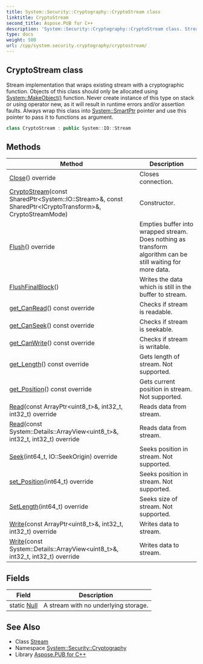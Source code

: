 ```yaml
---
title: System::Security::Cryptography::CryptoStream class
linktitle: CryptoStream
second_title: Aspose.PUB for C++
description: 'System::Security::Cryptography::CryptoStream class. Stream implementation that wraps existing stream with a cryptographic function. Objects of this class should only be allocated using System::MakeObject() function. Never create instance of this type on stack or using operator new, as it will result in runtime errors and/or assertion faults. Always wrap this class into System::SmartPtr pointer and use this pointer to pass it to functions as argument in C++.'
type: docs
weight: 500
url: /cpp/system.security.cryptography/cryptostream/
---
```

## CryptoStream class


Stream implementation that wraps existing stream with a cryptographic function. Objects of this class should only be allocated using [System::MakeObject()](../../system/makeobject/) function. Never create instance of this type on stack or using operator new, as it will result in runtime errors and/or assertion faults. Always wrap this class into [System::SmartPtr](../../system/smartptr/) pointer and use this pointer to pass it to functions as argument.

```cpp
class CryptoStream : public System::IO::Stream
```

## Methods

| Method | Description |
| --- | --- |
| [Close](./close/)() override | Closes connection. |
| [CryptoStream](./cryptostream/)(const SharedPtr\<System::IO::Stream\>\&, const SharedPtr\<ICryptoTransform\>\&, CryptoStreamMode) | Constructor. |
| [Flush](./flush/)() override | Empties buffer into wrapped stream. Does nothing as transform algorithm can be still waiting for more data. |
| [FlushFinalBlock](./flushfinalblock/)() | Writes the data which is still in the buffer to stream. |
| [get_CanRead](./get_canread/)() const override | Checks if stream is readable. |
| [get_CanSeek](./get_canseek/)() const override | Checks if stream is seekable. |
| [get_CanWrite](./get_canwrite/)() const override | Checks if stream is writable. |
| [get_Length](./get_length/)() const override | Gets length of stream. Not supported. |
| [get_Position](./get_position/)() const override | Gets current position in stream. Not supported. |
| [Read](./read/)(const ArrayPtr\<uint8_t\>\&, int32_t, int32_t) override | Reads data from stream. |
| [Read](./read/)(const System::Details::ArrayView\<uint8_t\>\&, int32_t, int32_t) override | Reads data from stream. |
| [Seek](./seek/)(int64_t, IO::SeekOrigin) override | Seeks position in stream. Not supported. |
| [set_Position](./set_position/)(int64_t) override | Seeks position in stream. Not supported. |
| [SetLength](./setlength/)(int64_t) override | Seeks size of stream. Not supported. |
| [Write](./write/)(const ArrayPtr\<uint8_t\>\&, int32_t, int32_t) override | Writes data to stream. |
| [Write](./write/)(const System::Details::ArrayView\<uint8_t\>\&, int32_t, int32_t) override | Writes data to stream. |
## Fields

| Field | Description |
| --- | --- |
| static [Null](../../system.io/stream/null/) | A stream with no underlying storage. |
## See Also

* Class [Stream](../../system.io/stream/)
* Namespace [System::Security::Cryptography](../)
* Library [Aspose.PUB for C++](../../)
